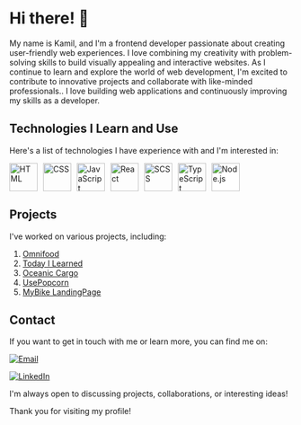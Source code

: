 # Hi there! 👋

My name is Kamil, and I'm a frontend developer passionate about creating user-friendly web experiences. I love combining my creativity with problem-solving skills to build visually appealing and interactive websites. As I continue to learn and explore the world of web development, I'm excited to contribute to innovative projects and collaborate with like-minded professionals.. I love building web applications and continuously improving my skills as a developer.

## Technologies I Learn and Use

Here's a list of technologies I have experience with and I'm interested in:
<div style="display: flex; gap: 10px;">
  <img src="https://upload.wikimedia.org/wikipedia/commons/6/61/HTML5_logo_and_wordmark.svg" alt="HTML" width="50" height="50">
  <img src="https://upload.wikimedia.org/wikipedia/commons/d/d5/CSS3_logo_and_wordmark.svg" alt="CSS" width="50" height="50">
  <img src="https://upload.wikimedia.org/wikipedia/commons/9/99/Unofficial_JavaScript_logo_2.svg" alt="JavaScript" width="50" height="50">
  <img src="https://upload.wikimedia.org/wikipedia/commons/a/a7/React-icon.svg" alt="React" width="50" height="50">
      <img src="https://upload.wikimedia.org/wikipedia/commons/thumb/9/96/Sass_Logo_Color.svg/1200px-Sass_Logo_Color.svg.png" alt="SCSS" width="50" height="50">
  <img src="https://upload.wikimedia.org/wikipedia/commons/4/4c/Typescript_logo_2020.svg" alt="TypeScript" width="50" height="50">
  <img src="https://images.g2crowd.com/uploads/product/image/large_detail/large_detail_f0b606abb6d19089febc9faeeba5bc05/nodejs-development-services.png" alt="Node.js" width="50" height="50" style="background-color: #ffffff">
</div>

## Projects

I've worked on various projects, including:

1. [Omnifood](https://github.com/Dolnys/Omnifood)
2. [Today I Learned](https://github.com/Dolnys/Today-I-Learned)
3. [Oceanic Cargo](https://github.com/Dolnys/Oceanic-Cargo)
4. [UsePopcorn](https://github.com/Dolnys/usepopcorn)
5. [MyBike LandingPage](https://github.com/Dolnys/MyBike-Landing)

## Contact

If you want to get in touch with me or learn more, you can find me on:

[![Email](https://img.shields.io/badge/Email-%40-ff69b4?style=for-the-badge)](mailto:kamildolny.dev@gmail.com)

[![LinkedIn](https://img.shields.io/badge/LinkedIn-%40-0077B5?style=for-the-badge&logo=linkedin)](https://www.linkedin.com/in/kamil-dolny-557824226/)

I'm always open to discussing projects, collaborations, or interesting ideas!

Thank you for visiting my profile!
